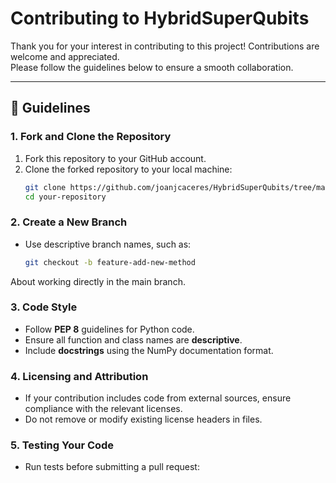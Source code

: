 # Contributing to HybridSuperQubits

Thank you for your interest in contributing to this project! Contributions are welcome and appreciated.  
Please follow the guidelines below to ensure a smooth collaboration.

---

## 📌 Guidelines

### 1. Fork and Clone the Repository
1. Fork this repository to your GitHub account.
2. Clone the forked repository to your local machine:
   ```sh
   git clone https://github.com/joanjcaceres/HybridSuperQubits/tree/main/HybridSuperQubits
   cd your-repository
    ```
### 2. Create a New Branch
- Use descriptive branch names, such as:
  ```sh
  git checkout -b feature-add-new-method
  ```
About working directly in the main branch.

### 3. Code Style
- Follow **PEP 8** guidelines for Python code.
- Ensure all function and class names are **descriptive**.
- Include **docstrings** using the NumPy documentation format.

### 4. Licensing and Attribution
- If your contribution includes code from external sources, ensure compliance with the relevant licenses.
- Do not remove or modify existing license headers in files.

### 5. Testing Your Code
- Run tests before submitting a pull request:
